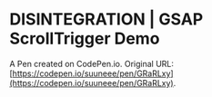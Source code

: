 # DISINTEGRATION | GSAP ScrollTrigger Demo

A Pen created on CodePen.io. Original URL: [https://codepen.io/suuneee/pen/GRaRLxy](https://codepen.io/suuneee/pen/GRaRLxy).


